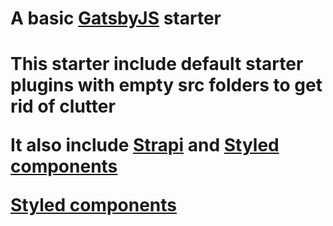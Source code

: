 <h1>A basic <a href="https://www.gatsbyjs.org">GatsbyJS</a> starter<h1>
  <p>This starter include default starter plugins with empty src folders to get rid of clutter</p>
  <p>It also include <a href="https://www.strapi.io">Strapi</a> and <a href="https://www.styled-components.com/">Styled components</a></p>
  
  <a href="https://www.styled-components.com/">Styled components</a>
